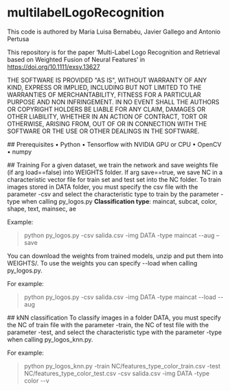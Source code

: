# multilabelLogoRecognition

This code is authored by Maria Luisa Bernabéu, Javier Gallego and Antonio Pertusa

This repository is for the paper ‘Multi-Label Logo Recognition and Retrieval based on Weighted Fusion of Neural Features’ in https://doi.org/10.1111/exsy.13627

THE SOFTWARE IS PROVIDED "AS IS", WITHOUT WARRANTY OF ANY KIND, EXPRESS OR IMPLIED, INCLUDING BUT NOT LIMITED TO THE WARRANTIES OF MERCHANTABILITY, FITNESS FOR A PARTICULAR PURPOSE AND NON INFRINGEMENT. IN NO EVENT SHALL THE AUTHORS OR COPYRIGHT HOLDERS BE LIABLE FOR ANY CLAIM, DAMAGES OR OTHER LIABILITY, WHETHER IN AN ACTION OF CONTRACT, TORT OR OTHERWISE, ARISING FROM, OUT OF OR IN CONNECTION WITH THE SOFTWARE OR THE USE OR OTHER DEALINGS IN THE SOFTWARE.

## Prerequisites
•	Python
•	Tensorflow with NVIDIA GPU or CPU
•	OpenCV
•	numpy

## Training
For a given dataset, we train the network and save weights file (if arg load==false) into WEIGHTS folder. If arg save==true, we save NC in a characteristic vector file for train set and test set into the NC folder. To train images stored in DATA folder, you must specify the csv file with the parameter -csv and  select the characteristic type to train by the parameter -type when calling py_logos.py
**Classification type**: maincat, subcat, color, shape, text, mainsec, ae


Example:
>	python py_logos.py -csv salida.csv -img DATA -type maincat --aug –save


You can download the weights from trained models, unzip and put them into WEIGHTS/. To use the weights you can specify --load  when calling py_logos.py.

For example:
>	python py_logos.py -csv salida.csv -img DATA -type maincat --load --aug

## kNN classification
 To classify images in a folder DATA, you must  specify the NC of train file with the parameter -train, the NC of test file with the parameter -test, and select the characteristic type with the parameter -type when calling py_logos_knn.py.
 
For example:
> python py_logos_knn.py -train NC/features_type_color_train.csv -test NC/features_type_color_test.csv -csv salida.csv -img DATA -type color --v




